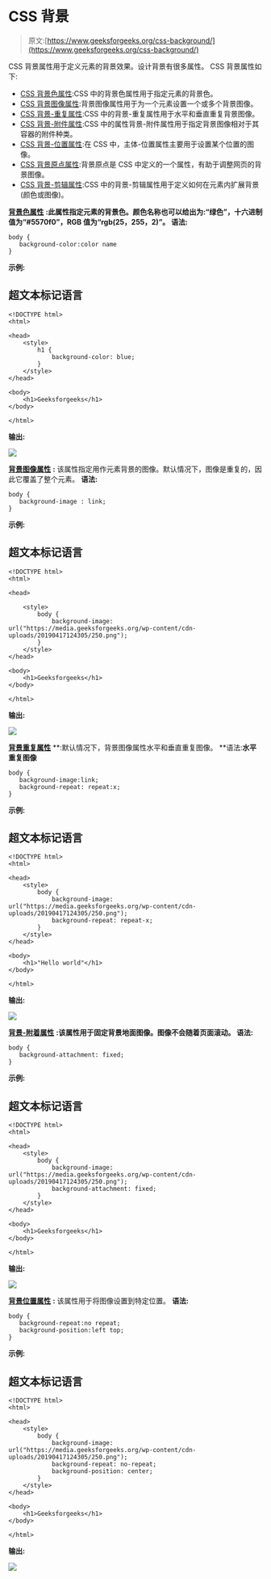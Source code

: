 # CSS 背景

> 原文:[https://www.geeksforgeeks.org/css-background/](https://www.geeksforgeeks.org/css-background/)

CSS 背景属性用于定义元素的背景效果。设计背景有很多属性。
CSS 背景属性如下:

*   [CSS 背景色属性](https://www.geeksforgeeks.org/css-background-color-property/#:~:text=The%20background%2Dcolor%20property%20in,to%20read%20for%20the%20user.):CSS 中的背景色属性用于指定元素的背景色。
*   [CSS 背景图像属性](https://www.geeksforgeeks.org/css-background-image-property/):背景图像属性用于为一个元素设置一个或多个背景图像。
*   [CSS 背景-重复属性](https://www.geeksforgeeks.org/css-background-repeat-property/#:~:text=The%20background%2Drepeat%20property%20in,will%20be%20repeated%20or%20not.&text=The%20last%20image%20will%20be,fit%20in%20the%20browser%20window.):CSS 中的背景-重复属性用于水平和垂直重复背景图像。
*   [CSS 背景-附件属性](https://www.geeksforgeeks.org/css-background-attachment-property/#:~:text=The%20property%20background%2Dattachment%20property,applied%20to%20all%20HTML%20elements.):CSS 中的属性背景-附件属性用于指定背景图像相对于其容器的附件种类。
*   [CSS 背景-位置属性](https://www.geeksforgeeks.org/css-background-position-property/):在 CSS 中，主体-位置属性主要用于设置某个位置的图像。
*   [CSS 背景原点属性](https://www.geeksforgeeks.org/css-background-origin-property/):背景原点是 CSS 中定义的一个属性，有助于调整网页的背景图像。
*   [CSS 背景-剪辑属性](https://www.geeksforgeeks.org/css-background-clip-property/):CSS 中的背景-剪辑属性用于定义如何在元素内扩展背景(颜色或图像)。

[**背景色属性**](https://www.geeksforgeeks.org/css-background-color-property/#:~:text=The%20background%2Dcolor%20property%20in,to%20read%20for%20the%20user.) **:此属性指定元素的背景色。颜色名称也可以给出为:“绿色”，十六进制值为“#5570f0”，RGB 值为“rgb(25，255，2)”。
**语法:****

```
body {
   background-color:color name
}
```

**示例:**

## 超文本标记语言

```
<!DOCTYPE html>
<html>

<head>
    <style>
        h1 {
            background-color: blue;
        }
    </style>
</head>

<body>
    <h1>Geeksforgeeks</h1>
</body>

</html>
```

**输出:**

![](img/3ae88409924e3cea46825aaa38e27ea2.png)

[**背景图像属性**](https://www.geeksforgeeks.org/css-background-image-property/) **:** 该属性指定用作元素背景的图像。默认情况下，图像是重复的，因此它覆盖了整个元素。
**语法:**

```
body {
   background-image : link;
}
```

**示例:**

## 超文本标记语言

```
<!DOCTYPE html>
<html>

<head>

    <style>
        body {
            background-image:
url("https://media.geeksforgeeks.org/wp-content/cdn-uploads/20190417124305/250.png");
        }
    </style>
</head>

<body>
    <h1>Geeksforgeeks</h1>
</body>

</html>
```

**输出:**

![](img/9159ade368cb674156fd4d1246b9ee6a.png)

[**背景重复属性**](https://www.geeksforgeeks.org/css-background-repeat-property/#:~:text=The%20background%2Drepeat%20property%20in,will%20be%20repeated%20or%20not.&text=The%20last%20image%20will%20be,fit%20in%20the%20browser%20window.) **:默认情况下，背景图像属性水平和垂直重复图像。
**语法:**水平重复图像**

```
body {
   background-image:link;
   background-repeat: repeat:x;
}
```

**示例:**

## 超文本标记语言

```
<!DOCTYPE html>
<html>

<head>
    <style>
        body {
            background-image:
url("https://media.geeksforgeeks.org/wp-content/cdn-uploads/20190417124305/250.png");
            background-repeat: repeat-x;
        }
    </style>
</head>

<body>
    <h1>"Hello world"</h1>
</body>

</html>
```

**输出:**

![](img/8360877b0cfe154b737be270fda2f39d.png)

[**背景-附着属性**](https://www.geeksforgeeks.org/css-background-attachment-property/#:~:text=The%20property%20background%2Dattachment%20property,applied%20to%20all%20HTML%20elements.) **:该属性用于固定背景地面图像。图像不会随着页面滚动。
**语法:****

```
body {
   background-attachment: fixed;
}
```

**示例:**

## 超文本标记语言

```
<!DOCTYPE html>
<html>

<head>
    <style>
        body {
            background-image:
url("https://media.geeksforgeeks.org/wp-content/cdn-uploads/20190417124305/250.png");
            background-attachment: fixed;
        }
    </style>
</head>

<body>
    <h1>Geeksforgeeks</h1>
</body>

</html>
```

**输出:**

![](img/71b45db81e09e7f05f40dd4e8c9e5474.png)

[**背景位置属性**](https://www.geeksforgeeks.org/css-background-position-property/) **:** 该属性用于将图像设置到特定位置。
**语法:**

```
body {
   background-repeat:no repeat;
   background-position:left top;
}
```

**示例:**

## 超文本标记语言

```
<!DOCTYPE html>
<html>

<head>
    <style>
        body {
            background-image:
url("https://media.geeksforgeeks.org/wp-content/cdn-uploads/20190417124305/250.png");
            background-repeat: no-repeat;
            background-position: center;
        }
    </style>
</head>

<body>
    <h1>Geeksforgeeks</h1>
</body>

</html>
```

**输出:**

![](img/f08c0bc729fdedc0f9a24b92395a0691.png)